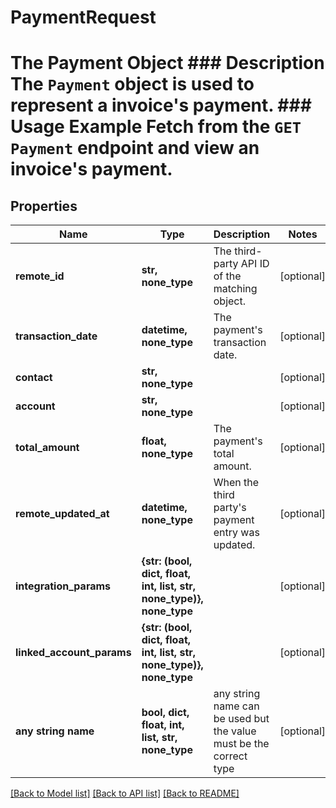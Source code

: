 # PaymentRequest

# The Payment Object ### Description The `Payment` object is used to represent a invoice's payment.  ### Usage Example Fetch from the `GET Payment` endpoint and view an invoice's payment.

## Properties
Name | Type | Description | Notes
------------ | ------------- | ------------- | -------------
**remote_id** | **str, none_type** | The third-party API ID of the matching object. | [optional] 
**transaction_date** | **datetime, none_type** | The payment&#39;s transaction date. | [optional] 
**contact** | **str, none_type** |  | [optional] 
**account** | **str, none_type** |  | [optional] 
**total_amount** | **float, none_type** | The payment&#39;s total amount. | [optional] 
**remote_updated_at** | **datetime, none_type** | When the third party&#39;s payment entry was updated. | [optional] 
**integration_params** | **{str: (bool, dict, float, int, list, str, none_type)}, none_type** |  | [optional] 
**linked_account_params** | **{str: (bool, dict, float, int, list, str, none_type)}, none_type** |  | [optional] 
**any string name** | **bool, dict, float, int, list, str, none_type** | any string name can be used but the value must be the correct type | [optional]

[[Back to Model list]](../README.md#documentation-for-models) [[Back to API list]](../README.md#documentation-for-api-endpoints) [[Back to README]](../README.md)


